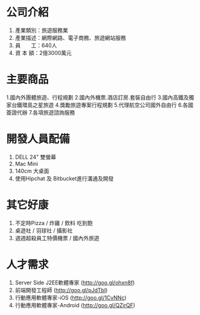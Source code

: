 公司介紹
=====================
1. 產業類別：旅遊服務業
2. 產業描述：網際網路、電子商務、旅遊網站服務
3. 員　　工：640人
4. 資 本 額：2億3000萬元

主要商品
=====================
1.國內外團體旅遊、行程規劃
2.國內外機票.酒店訂房.套裝自由行
3.國內高鐵及獨家台鐵環島之星旅遊
4.獎勵旅遊專案行程規劃
5.代理航空公司國外自由行
6.各國簽證代辦
7.各項旅遊諮詢服務

開發人員配備
=====================
1. DELL 24" 雙螢幕
2. Mac Mini
3. 140cm 大桌面
4. 使用Hipchat 及 Bitbucket進行溝通及開發

其它好康
=====================
1. 不定時Pizza / 炸雞 / 飲料 吃到飽
2. 桌遊社 / 羽球社 / 攝影社
3. 週週超殺員工特價機票 / 國內外旅遊

人才需求
=====================
1. Server Side J2EE軟體專家 (http://goo.gl/ohxn8f)
2. 前端開發工程師 (http://goo.gl/pJdTbl)
3. 行動應用軟體專家-iOS (http://goo.gl/1CvNNc)
4. 行動應用軟體專家-Android (http://goo.gl/QZirQF)
